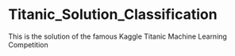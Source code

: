 # Titanic_Solution_Classification
This is the solution of the famous Kaggle Titanic Machine Learning Competition
